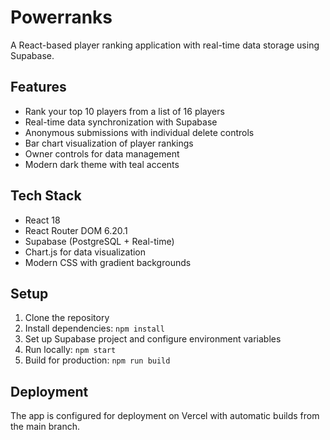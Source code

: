 # Powerranks

A React-based player ranking application with real-time data storage using Supabase.

## Features

- Rank your top 10 players from a list of 16 players
- Real-time data synchronization with Supabase
- Anonymous submissions with individual delete controls
- Bar chart visualization of player rankings
- Owner controls for data management
- Modern dark theme with teal accents

## Tech Stack

- React 18
- React Router DOM 6.20.1
- Supabase (PostgreSQL + Real-time)
- Chart.js for data visualization
- Modern CSS with gradient backgrounds

## Setup

1. Clone the repository
2. Install dependencies: `npm install`
3. Set up Supabase project and configure environment variables
4. Run locally: `npm start`
5. Build for production: `npm run build`

## Deployment

The app is configured for deployment on Vercel with automatic builds from the main branch. 